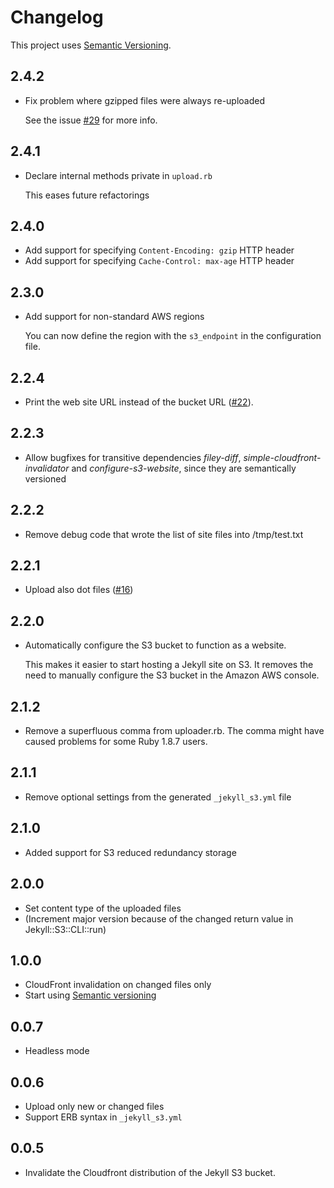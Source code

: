 # Changelog

This project uses [Semantic Versioning](http://semver.org).

## 2.4.2

* Fix problem where gzipped files were always re-uploaded

  See the issue
  [#29](https://github.com/laurilehmijoki/jekyll-s3/issues/29) for more info.

## 2.4.1

* Declare internal methods private in `upload.rb`

  This eases future refactorings

## 2.4.0

* Add support for specifying `Content-Encoding: gzip` HTTP header
* Add support for specifying `Cache-Control: max-age` HTTP header

## 2.3.0

* Add support for non-standard AWS regions

  You can now define the region with the `s3_endpoint` in the configuration
  file.

## 2.2.4

* Print the web site URL instead of the bucket URL
  ([#22](https://github.com/laurilehmijoki/jekyll-s3/issues/22)).

## 2.2.3

* Allow bugfixes for transitive dependencies *filey-diff*,
  *simple-cloudfront-invalidator* and *configure-s3-website*, since they are
  semantically versioned

## 2.2.2

* Remove debug code that wrote the list of site files into /tmp/test.txt

## 2.2.1

* Upload also dot files
  ([#16](https://github.com/laurilehmijoki/jekyll-s3/pull/16))

## 2.2.0

* Automatically configure the S3 bucket to function as a website.

  This makes it easier to start hosting a Jekyll site on S3. It removes the need
  to manually configure the S3 bucket in the Amazon AWS console.

## 2.1.2

* Remove a superfluous comma from uploader.rb. The comma might have caused
  problems for some Ruby 1.8.7 users.

## 2.1.1

* Remove optional settings from the generated `_jekyll_s3.yml` file

## 2.1.0

* Added support for S3 reduced redundancy storage

## 2.0.0

* Set content type of the uploaded files
* (Increment major version because of the changed return value in
  Jekyll::S3::CLI::run)

## 1.0.0

* CloudFront invalidation on changed files only
* Start using [Semantic versioning](http://semver.org/)

## 0.0.7

* Headless mode

## 0.0.6

* Upload only new or changed files
* Support ERB syntax in `_jekyll_s3.yml`

## 0.0.5

* Invalidate the Cloudfront distribution of the Jekyll S3 bucket.
